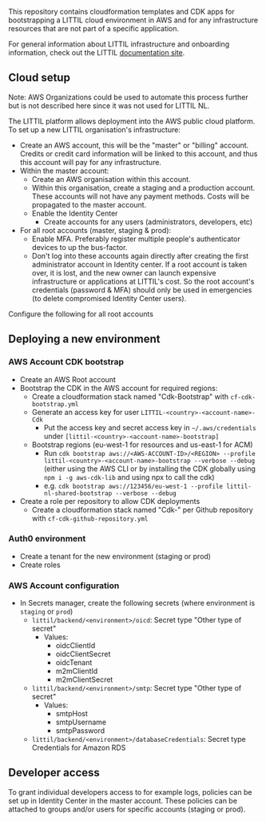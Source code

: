 This repository contains cloudformation templates and CDK apps for bootstrapping a LITTIL cloud environment in AWS and for any infrastructure resources that are not part of a specific application.

For general information about LITTIL infrastructure and onboarding information, check out the LITTIL [documentation site](https://devoxx4kids-npo.github.io/littil-documentation/platform/infrastructure/).

## Cloud setup

Note: AWS Organizations could be used to automate this process further but is not described here since it was not used for LITTIL NL.

The LITTIL platform allows deployment into the AWS public cloud platform. To set up a new LITTIL organisation's infrastructure:
- Create an AWS account, this will be the "master" or "billing" account. Credits or credit card information will be linked to this account, and thus this account will pay for any infrastructure.
- Within the master account:
  - Create an AWS organisation within this account.
  - Within this organisation, create a staging and a production account. These accounts will not have any payment methods. Costs will be propagated to the master account.
  - Enable the Identity Center
    - Create accounts for any users (administrators, developers, etc)
- For all root accounts (master, staging & prod):
  - Enable MFA. Preferably register multiple people's authenticator devices to up the bus-factor.
  - Don't log into these accounts again directly after creating the first administrator account in Identity center. If a root account is taken over, it is lost, and the new owner can launch expensive infrastructure or applications at LITTIL's cost. So the root account's credentials (password & MFA) should only be used in emergencies (to delete compromised Identity Center users).

Configure the following for all root accounts

## Deploying a new environment

### AWS Account CDK bootstrap
- Create an AWS Root account
- Bootstrap the CDK in the AWS account for required regions:
    - Create a cloudformation stack named "Cdk-Bootstrap" with `cf-cdk-bootstrap.yml`
    - Generate an access key for user `LITTIL-<country>-<account-name>-Cdk`
      - Put the access key and secret access key in `~/.aws/credentials` under `[littil-<country>-<account-name>-bootstrap]`
    - Bootstrap regions (eu-west-1 for resources and us-east-1 for ACM)
      - Run `cdk bootstrap aws://<AWS-ACCOUNT-ID>/<REGION> --profile littil-<country>-<account-name>-bootstrap --verbose --debug` (either using the AWS CLI or by installing the CDK globally using `npm i -g aws-cdk-lib` and using npx to call the cdk)
      - e.g. `cdk bootstrap aws://123456/eu-west-1 --profile littil-nl-shared-bootstrap --verbose --debug`
- Create a role per repository to allow CDK deployments
  - Create a cloudformation stack named "Cdk-<Github-repo-name>" per Github repository with `cf-cdk-github-repository.yml`

### Auth0 environment
- Create a tenant for the new environment (staging or prod)
- Create roles

### AWS Account configuration
- In Secrets manager, create the following secrets (where environment is `staging` or `prod`)
  - `littil/backend/<environment>/oicd`: Secret type "Other type of secret"
    - Values:
      - oidcClientId
      - oidcClientSecret
      - oidcTenant
      - m2mClientId
      - m2mClientSecret
  - `littil/backend/<environment>/smtp`: Secret type "Other type of secret"
    - Values:
      - smtpHost
      - smtpUsername
      - smtpPassword
  - `littil/backend/<environment>/databaseCredentials`: Secret type Credentials for Amazon RDS

## Developer access
To grant individual developers access to for example logs, policies can be set up in Identity Center in the master account.
These policies can be attached to groups and/or users for specific accounts (staging or prod).
